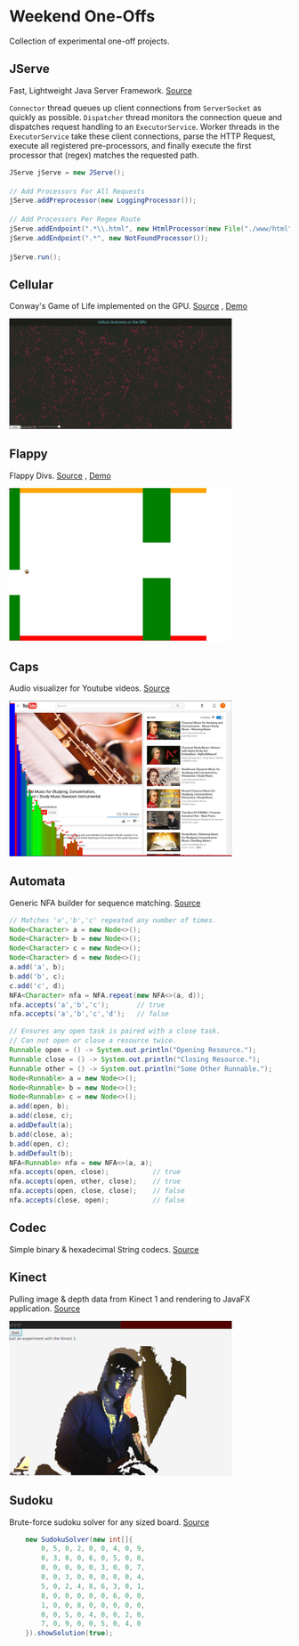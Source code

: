 # Weekend One-Offs

Collection of experimental one-off projects.

## JServe
Fast, Lightweight Java Server Framework. [Source](https://github.com/TerryTsai/Weekend-One-Offs/tree/master/java/jserve)

<code>Connector</code> thread queues up client connections from <code>ServerSocket</code> as quickly as possible.
<code>Dispatcher</code> thread monitors the connection queue and dispatches request handling to an
<code>ExecutorService</code>. Worker threads in the <code>ExecutorService</code> take these client connections,
parse the HTTP Request, execute all registered pre-processors, and finally execute the first processor that (regex)
matches the requested path.

```java
JServe jServe = new JServe();

// Add Processors For All Requests
jServe.addPreprocessor(new LoggingProcessor());

// Add Processors Per Regex Route
jServe.addEndpoint(".*\\.html", new HtmlProcessor(new File("./www/html")));
jServe.addEndpoint(".*", new NotFoundProcessor());

jServe.run();
```

## Cellular
Conway's Game of Life implemented on the GPU. [Source](https://github.com/TerryTsai/Weekend-One-Offs/tree/master/js/cellular) , 
[Demo](https://cdn.rawgit.com/TerryTsai/Weekend-One-Offs/6c8ca0ce2af93ba0ffd59c738f197ea0c3ec0770/js/cellular/cellular.html)

<img src="https://github.com/TerryTsai/Weekend-One-Offs/blob/master/js/cellular/screen.png" width="400">

## Flappy
Flappy Divs. [Source](https://github.com/TerryTsai/Weekend-One-Offs/tree/master/js/flappy) , 
[Demo](https://cdn.rawgit.com/TerryTsai/Weekend-One-Offs/0975d516/js/flappy/fb.html)

<img src="https://github.com/TerryTsai/Weekend-One-Offs/blob/master/js/flappy/1488951196.png" width="400">

## Caps
Audio visualizer for Youtube videos. [Source](https://github.com/TerryTsai/Weekend-One-Offs/tree/master/js/visualizer)

<img src="https://github.com/TerryTsai/Weekend-One-Offs/blob/master/js/visualizer/1488947726.png" width="400">


## Automata
Generic NFA builder for sequence matching. [Source](https://github.com/TerryTsai/Weekend-One-Offs/tree/master/java/automata)
```java
// Matches 'a','b','c' repeated any number of times.
Node<Character> a = new Node<>();
Node<Character> b = new Node<>();
Node<Character> c = new Node<>();
Node<Character> d = new Node<>();
a.add('a', b);
b.add('b', c);
c.add('c', d);
NFA<Character> nfa = NFA.repeat(new NFA<>(a, d));
nfa.accepts('a','b','c');		// true
nfa.accepts('a','b','c','d');	// false
```

```java
// Ensures any open task is paired with a close task.
// Can not open or close a resource twice.
Runnable open = () -> System.out.println("Opening Resource.");
Runnable close = () -> System.out.println("Closing Resource.");
Runnable other = () -> System.out.println("Some Other Runnable.");
Node<Runnable> a = new Node<>();
Node<Runnable> b = new Node<>();
Node<Runnable> c = new Node<>();
a.add(open, b);
a.add(close, c);
a.addDefault(a);
b.add(close, a);
b.add(open, c);
b.addDefault(b);
NFA<Runnable> nfa = new NFA<>(a, a);
nfa.accepts(open, close);           // true
nfa.accepts(open, other, close);    // true
nfa.accepts(open, close, close);    // false
nfa.accepts(close, open);           // false
```

## Codec
Simple binary & hexadecimal String codecs. [Source](https://github.com/TerryTsai/Weekend-One-Offs/tree/master/java/codec)

## Kinect
Pulling image & depth data from Kinect 1 and rendering to JavaFX application. [Source](https://github.com/TerryTsai/Weekend-One-Offs/tree/master/java/kinect)

<img src="https://github.com/TerryTsai/Weekend-One-Offs/blob/master/java/kinect/149035625428706.png" width="400">

## Sudoku
Brute-force sudoku solver for any sized board. [Source](https://github.com/TerryTsai/Weekend-One-Offs/tree/master/java/sudoku)
```java
	new SudokuSolver(new int[]{
        0, 5, 0, 2, 0, 0, 4, 0, 9,
        0, 3, 0, 0, 6, 0, 5, 0, 0,
        0, 0, 0, 0, 0, 3, 0, 0, 7,
        0, 0, 3, 0, 0, 0, 0, 0, 4,
        5, 0, 2, 4, 8, 6, 3, 0, 1,
        8, 0, 0, 0, 0, 0, 6, 0, 0,
        1, 0, 0, 8, 0, 0, 0, 0, 0,
        0, 0, 5, 0, 4, 0, 0, 2, 0,
        7, 0, 9, 0, 0, 5, 0, 4, 0
	}).showSolution(true);
```
